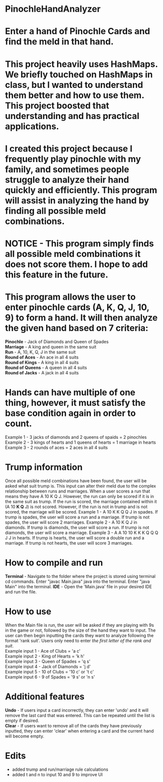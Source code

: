 # PinochleHandAnalyzer
# Enter a hand of Pinochle Cards and find the meld in that hand.



# This project heavily uses HashMaps. We briefly touched on HashMaps in class, but I wanted to understand them better and how to use them. This project boosted that understanding and has practical applications.

# I created this project because I frequently play pinochle with my family, and sometimes people struggle to analyze their hand quickly and efficiently. This program will assist in analyzing the hand by finding all possible meld combinations.

# NOTICE - This program simply finds all possible meld combinations it does not score them. I hope to add this feature in the future.

# This program allows the user to enter pinochle cards (A, K, Q, J, 10, 9) to form a hand. It will then analyze the given hand based on 7 criteria:
 **Pinochle** - Jack of Diamonds and Queen of Spades                                                                                               
 **Marriage** - A king and queen in the same suit                                                                                                  
 **Run** - A, 10, K, Q, J in the same suit                                                                                                      
 **Round of Aces** - An ace in all 4 suits                                                                                                         
 **Round of Kings** - A king in all 4 suits                                                                                                        
 **Round of Queens** - A queen in all 4 suits                                                                                                      
 **Round of Jacks** - A jack in all 4 suits                                                                                              
 
# Hands can have multiple of one thing, however, it must satisfy the base condition again in order to count.
Example 1 - 3 jacks of diamonds and 2 queens of spaids = 2 pinochles                                                                              
Example 2 - 3 kings of hearts and 1 queens of hearts = 1 marriage in hearts                                                                        
Example 3 - 2 rounds of aces = 2 aces in all 4 suits                        

 # Trump information
 Once all possible meld combinations have been found, the user will be asked what suit trump is. This input can alter their meld due to the complex relationship between runs and marriages.
 When a user scores a run that means they have A 10 K Q J. However, the run can only be scored if it is in the same suit as trump. If the run is scored, the marriage contained within it (A 10 
   **K Q** J) is not scored. However, if the run is not in trump and is not scored, the marriage will be scored.
 Example 1 - A 10 K K Q Q J in spades. If trump is spades, the user will score a run and a marriage. If trump is not spades, the user will score 2 marriages.
 Example 2 - A 10 K Q J in diamonds. If trump is diamonds, the user will score a run. If trump is not diamonds, the user will score a marriage.
 Example 3 - A A 10 10 K K K Q Q Q J J in hearts. If trump is hearts, the user will score a double run and a marriage. If trump is not hearts, the user will score 3 marriages.

# How to compile and run
**Terminal** - Navigate to the folder where the project is stored using terminal cd commands. Enter "javac Main.java" java into the terminal. Enter "java Main" into the terminal.
**IDE** - Open the 'Main.java' file in your desired IDE and run the file.

# How to use 
 When the Main file is run, the user will be asked if they are playing with 9s in the game or not, followed by the size of the hand they want to input. The user can then begin inputting the cards they want to analyze following the format 'rank suit'. Users only need to enter *the first letter of the rank and suit*.                                                                                                                   
 Example input 1 - Ace of Clubs = 'a c'                                                                                                            
 Example input 2 - King of Hearts = 'k h'                                                                                                          
 Example input 3 - Queen of Spades = 'q s'                                                                                                          
 Example input 4 - Jack of Diamonds = 'j d'                                                                                                        
 Example input 5 - 10 of Clubs = '10 c' or 't c'                                                                                                           
 Example input 6 - 9 of Spades = '9 s' or 'n s'  

 # Additional features
 **Undo** - If users input a card incorrectly, they can enter 'undo' and it will remove the last card that was entered. This can be repeated until the list is empty if desired.  
 **Clear** - If users want to remove all of the cards they have previously inputted, they can enter 'clear' when entering a card and the current hand will become empty.

 # Edits
 - added trump and run/marriage rule calculations
 - added t and n to input 10 and 9 to improve UI
